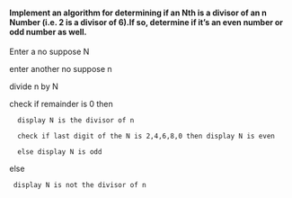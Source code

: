 #### Implement an algorithm for determining if an Nth is a divisor of an n Number (i.e. 2 is a divisor of 6).If so, determine if it’s an even number or odd number as well.

Enter a no suppose N

enter another no suppose n

divide n by N 

check if remainder is 0 then 

      display N is the divisor of n
  
      check if last digit of the N is 2,4,6,8,0 then display N is even 
  
      else display N is odd
      
else 

     display N is not the divisor of n
 
